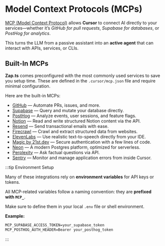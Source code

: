 # Model Context Protocols (MCPs)

[MCP (Model Context Protocol)](https://docs.cursor.com/context/model-context-protocol) allows **Cursor** to connect AI directly to your services—whether it’s _GitHub for pull requests_, _Supabase for databases_, or _PostHog for analytics_.

This turns the LLM from a passive assistant into an **active agent** that can interact with APIs, services, or CLIs.

## Built-In MCPs

**Zap.ts** comes preconfigured with the most commonly used services to save you setup time. These are defined in the `.cursor/mcp.json` file and require minimal configuration.

Here are the built-in MCPs:

* [GitHub](https://github.com) — Automate PRs, issues, and more.
* [Supabase](https://supabase.com) — Query and mutate your database directly.
* [PostHog](https://posthog.com) — Analyze events, user sessions, and feature flags.
* [Notion](https://www.notion.com) — Read and write structured Notion content via the API.
* [Resend](https://resend.com) — Send transactional emails with ease.
* [Firecrawl](https://firecrawl.dev) — Crawl and extract structured data from websites.
* [ElevenLabs](https://www.elevenlabs.io) — Use realistic text-to-speech directly from your IDE.
* [Magic by 21st.dev](https://21st.dev/magic) — Secure authentication with a few lines of code.
* [Neon](https://neon.tech) — A modern Postgres platform, optimized for serverless.
* [Perplexity](https://www.perplexity.ai) — Ask factual questions via API.
* [Sentry](https://sentry.io) — Monitor and manage application errors from inside Cursor.

:::tip Environment Setup

Many of these integrations rely on **environment variables** for API keys or tokens.

All MCP-related variables follow a naming convention: they are **prefixed with `MCP_`**.

Make sure to define them in your local `.env` file or shell environment.

**Example:**

```txt
MCP_SUPABASE_ACCESS_TOKEN=your_supabase_token
MCP_POSTHOG_AUTH_HEADER=Bearer your_posthog_token
```

:::